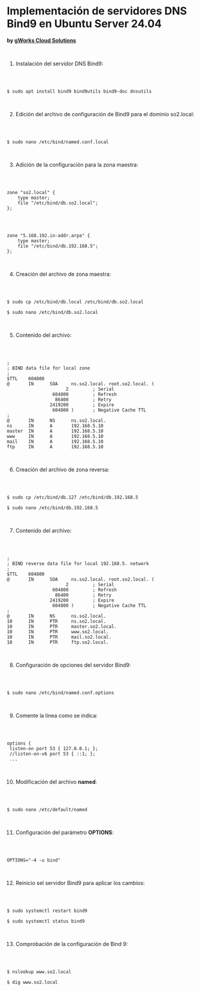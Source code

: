 # Implementación de servidores DNS Bind9 en Ubuntu Server 24.04
**by [gWorks Cloud Solutions](https://www.gworks-ec.com)**

<br>

1. Instalación del servidor DNS Bind9:

<br>

```shell

$ sudo apt install bind9 bind9utils bind9-doc dnsutils

```

<br>

2. Edición del archivo de configuración de Bind9 para el dominio so2.local:

<br>

```shell

$ sudo nano /etc/bind/named.conf.local

```

<br>

3. Adición de la configuración para la zona maestra:

<br>

```shell

zone "so2.local" {
    type master;
    file "/etc/bind/db.so2.local";
};

```

<br>

```shell

zone "5.168.192.in-addr.arpa" {
    type master;
    file "/etc/bind/db.192.168.5";
};

```

<br>

4. Creación del archivo de zona maestra:

<br>

```shell

$ sudo cp /etc/bind/db.local /etc/bind/db.so2.local

$ sudo nano /etc/bind/db.so2.local

```

<br>

5. Contenido del archivo:

<br>

```shell

;
; BIND data file for local zone
;
$TTL    604800
@       IN      SOA     ns.so2.local. root.so2.local. (
                      2         ; Serial
                 604800         ; Refresh
                  86400         ; Retry
                2419200         ; Expire
                 604800 )       ; Negative Cache TTL
;
@       IN      NS      ns.so2.local.
ns      IN      A       192.168.5.10
master  IN      A       192.168.5.10
www     IN      A       192.168.5.10
mail    IN      A       192.168.5.10
ftp     IN      A       192.168.5.10

```

<br>

6. Creación del archivo de zona reversa:

<br>

```shell

$ sudo cp /etc/bind/db.127 /etc/bind/db.192.168.5

$ sudo nano /etc/bind/db.192.168.5

```

<br>

7. Contenido del archivo:

<br>

```shell

;
; BIND reverse data file for local 192.168.5. network
;
$TTL    604800
@       IN      SOA     ns.so2.local. root.so2.local. (
                      2         ; Serial
                 604800         ; Refresh
                  86400         ; Retry
                2419200         ; Expire
                 604800 )       ; Negative Cache TTL
;
@       IN      NS      ns.so2.local.
10      IN      PTR     ns.so2.local.
10      IN      PTR     master.so2.local.
10      IN      PTR     www.so2.local.
10      IN      PTR     mail.so2.local.
10      IN      PTR     ftp.so2.local.

```

<br>

8. Configuración de opciones del servidor Bind9:

<br>

```shell

$ sudo nano /etc/bind/named.conf.options

```

<br>

9. Comente la línea como se indica:

<br>

```shell

options {
 listen-on port 53 { 127.0.0.1; };
 //listen-on-v6 port 53 { ::1; };
 ...

```

<br>

10. Modificación del archivo **named**:

<br>

```shell

$ sudo nano /etc/default/named

```

<br>

11. Configuración del parámetro **OPTIONS**:

<br>

```shell

OPTIONS="-4 -u bind"

```

<br>

12. Reinicio sel servidor Bind9 para aplicar los cambios:

<br>

```shell

$ sudo systemctl restart bind9

$ sudo systemctl status bind9

```

<br>

13. Comprobación de la configuración de Bind 9:

<br>

```shell

$ nslookup www.so2.local

$ dig www.so2.local

```
